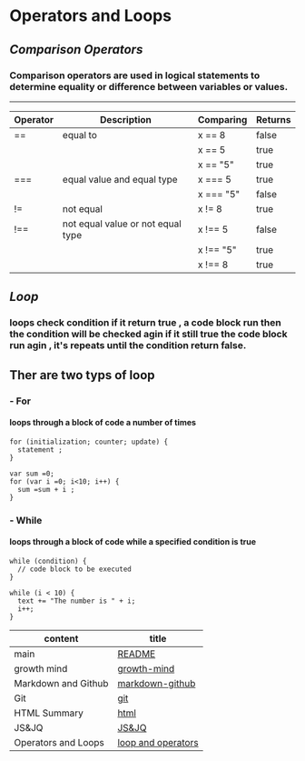 # Operators and Loops
## ***Comparison Operators***
### **Comparison operators are used in logical statements to determine equality or difference between variables or values.**


*****************************************************

Operator |	Description	| Comparing |	Returns
---------|--------------|----------|----------
==  |	equal to|	x == 8|	false	
| | |               x == 5	|true	
| | |               x == "5" |	true
===	 | equal value and equal type |	x === 5|	true	
| | |            x === "5"|	false
!=|	not equal	|x != 8|	true
!==  |	 not equal value or not equal type|	x !== 5	 |false	
| | |   x !== "5"	| true	
| | |   x !== 8 |	true











## ***Loop***
### loops check condition if it return true , a code block  run then the condition will be checked agin if it still true the code block run agin , it's repeats until the condition return false.

## Ther are two typs of loop
### - For
#### loops through a block of code a number of times


~~~
for (initialization; counter; update) {
  statement ;
}
~~~
~~~
var sum =0;
for (var i =0; i<10; i++) {
  sum =sum + i ;
}
~~~

### - While 
#### loops through a block of code while a specified condition is true

~~~
while (condition) {
  // code block to be executed
}
~~~
~~~
while (i < 10) {
  text += "The number is " + i;
  i++;
} 
~~~


content  | title
------------ | -------------
main       | [README](https://amna-alhammad.github.io/reading-notes/)
growth mind   | [growth-mind](https://amna-alhammad.github.io/reading-notes/growth-mind)
Markdown and Github       |[markdown-github](https://amna-alhammad.github.io/reading-notes/markdown-github)
Git          |[git](https://amna-alhammad.github.io/reading-notes/git)
HTML Summary     |[html](https://amna-alhammad.github.io/reading-notes/html)
 JS&JQ    | [JS&JQ](https://amna-alhammad.github.io/reading-notes/JSJQ)
 Operators and Loops | [loop and operators](https://amna-alhammad.github.io/reading-notes/loop)